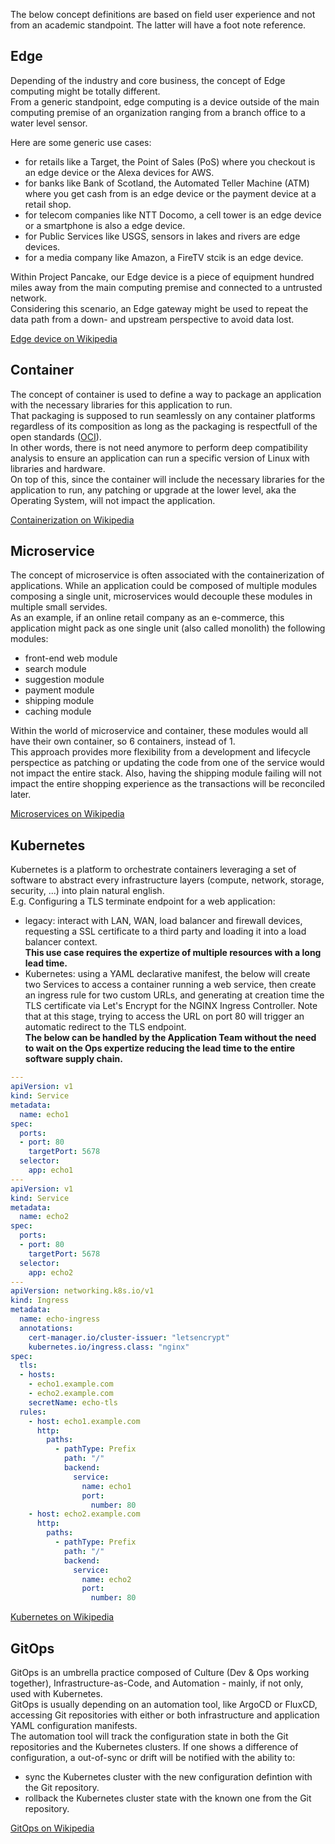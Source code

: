 
The below concept definitions are based on field user experience and not from an academic standpoint. The latter will have a foot note reference.  

## Edge
Depending of the industry and core business, the concept of Edge computing might be totally different.  
From a generic standpoint, edge computing is a device outside of the main computing premise of an organization ranging from a branch office to a water level sensor.  

Here are some generic use cases:
- for retails like a Target, the Point of Sales (PoS) where you checkout is an edge device or the Alexa devices for AWS.
- for banks like Bank of Scotland, the Automated Teller Machine (ATM) where you get cash from is an edge device or the payment device at a retail shop. 
- for telecom companies like NTT Docomo, a cell tower is an edge device or a smartphone is also a edge device.
- for Public Services like USGS, sensors in lakes and rivers are edge devices.
- for a media company like Amazon, a FireTV stcik is an edge device.

Within Project Pancake, our Edge device is a piece of equipment hundred miles away from the main computing premise and connected to a untrusted network.  
Considering this scenario, an Edge gateway might be used to repeat the data path from a down- and upstream perspective to avoid data lost. 

[Edge device on Wikipedia](https://en.wikipedia.org/wiki/Edge_device)  

## Container
The concept of container is used to define a way to package an application with the necessary libraries for this application to run.  
That packaging is supposed to run seamlessly on any container platforms regardless of its composition as long as the packaging is respectfull of the open standards ([OCI](https://opencontainers.org/about/overview/)).  
In other words, there is not need anymore to perform deep compatibility analysis to ensure an application can run a specific version of Linux with libraries and hardware.  
On top of this, since the container will include the necessary libraries for the application to run, any patching or upgrade at the lower level, aka the Operating System, will not impact the application.  

[Containerization on Wikipedia](https://en.wikipedia.org/wiki/Containerization_(computing)) 

## Microservice
The concept of microservice is often associated with the containerization of applications. While an application could be composed of multiple modules composing a single unit, microservices would decouple these modules in multiple small servides.  
As an example, if an online retail company as an e-commerce, this application might pack as one single unit (also called monolith) the following modules: 
- front-end web module
- search module 
- suggestion module
- payment module
- shipping module
- caching module

Within the world of microservice and container, these modules would all have their own container, so 6 containers, instead of 1.  
This approach provides more flexibility from a development and lifecycle perspectice as patching or updating the code from one of the service would not impact the entire stack. 
Also, having the shipping module failing will not impact the entire shopping experience as the transactions will be reconciled later. 

[Microservices on Wikipedia](https://en.wikipedia.org/wiki/Microservices)  

## Kubernetes
Kubernetes is a platform to orchestrate containers leveraging a set of software to abstract every infrastructure layers (compute, network, storage, security, ...) into plain natural english.  
E.g. Configuring a TLS terminate endpoint for a web application:
- legacy: interact with LAN, WAN, load balancer and firewall devices, requesting a SSL certificate to a third party and loading it into a load balancer context.  
**This use case requires the expertize of multiple resources with a long lead time.** 
- Kubernetes: using a YAML declarative manifest, the below will create two Services to access a container running a web service, then create an ingress rule for two custom URLs, and generating at creation time the TLS certificate via Let's Encrypt for the NGINX Ingress Controller. Note that at this stage, trying to access the URL on port 80 will trigger an automatic redirect to the TLS endpoint.   
**The below can be handled by the Application Team without the need to wait on the Ops expertize reducing the lead time to the entire software supply chain.**

```YAML
---
apiVersion: v1
kind: Service
metadata:
  name: echo1
spec:
  ports:
  - port: 80
    targetPort: 5678
  selector:
    app: echo1
---
apiVersion: v1
kind: Service
metadata:
  name: echo2
spec:
  ports:
  - port: 80
    targetPort: 5678
  selector:
    app: echo2
---
apiVersion: networking.k8s.io/v1
kind: Ingress
metadata:
  name: echo-ingress
  annotations:
    cert-manager.io/cluster-issuer: "letsencrypt"
    kubernetes.io/ingress.class: "nginx"
spec:
  tls:
  - hosts:
    - echo1.example.com
    - echo2.example.com
    secretName: echo-tls
  rules:
    - host: echo1.example.com
      http:
        paths:
          - pathType: Prefix
            path: "/"
            backend:
              service:
                name: echo1
                port:
                  number: 80
    - host: echo2.example.com
      http:
        paths:
          - pathType: Prefix
            path: "/"
            backend:
              service:
                name: echo2
                port:
                  number: 80
```


[Kubernetes on Wikipedia](https://en.wikipedia.org/wiki/Kubernetes)  

## GitOps
GitOps is an umbrella practice composed of Culture (Dev & Ops working together), Infrastructure-as-Code, and Automation - mainly, if not only, used with Kubernetes.  
GitOps is usually depending on an automation tool, like ArgoCD or FluxCD, accessing Git repositories with either or both infrastructure and application YAML configuration manifests.  
The automation tool will track the configuration state in both the Git repositories and the Kubernetes clusters. If one shows a difference of configuration, a out-of-sync or drift will be notified with the ability to:
- sync the Kubernetes cluster with the new configuration defintion with the Git repository.
- rollback the Kubernetes cluster state with the known one from the Git repository.  
 
[GitOps on Wikipedia](https://en.wikipedia.org/wiki/DevOps#GitOps)  